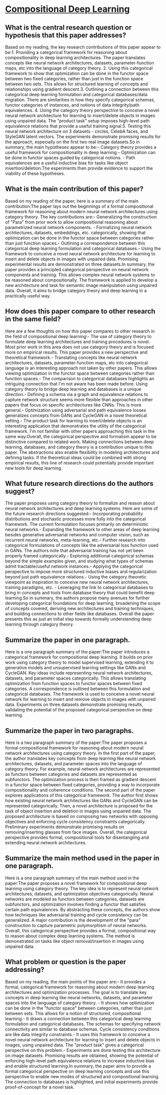 # [Compositional Deep Learning](https://arxiv.org/abs/1907.08292)

## What is the central research question or hypothesis that this paper addresses?

 Based on my reading, the key research contributions of this paper appear to be:1. Providing a categorical framework for reasoning about compositionality in deep learning architectures. The paper translates concepts like neural network architectures, datasets, parameter-function maps, etc into the language of category theory. 2. Using this categorical framework to show that optimization can be done in the functor space between two fixed categories, rather than just in the function space between two sets. This allows for structured learning of concepts and relationships using gradient descent.3. Outlining a connection between this categorical deep learning formulation and categorical databases/data migration. There are similarities in how they specify categorical schemas, functor categories of instances, and notions of data integrity/path equivalences. 4. Using the category theory perspective to conceive a novel neural network architecture for learning to insert/delete objects in images using unpaired data. The "product task" setup imposes high-level path equivalence relations that provide a useful training signal.5. Testing this neural network architecture on 3 datasets - circles, CelebA faces, and StyleGAN latent vectors. The experiments demonstrate promising results for the approach, especially on the first two real image datasets.So in summary, the main hypotheses appear to be:- Category theory provides a useful framework for compositionality in deep learning.- Optimization can be done in functor spaces guided by categorical notions. - Path equivalences are a useful inductive bias for tasks like object insertion/deletion.The experiments then provide evidence to support the viability of these hypotheses.


## What is the main contribution of this paper?

 Based on my reading of the paper, here is a summary of the main contribution:The paper lays out the beginnings of a formal compositional framework for reasoning about modern neural network architectures using category theory. The key contributions are:- Generalizing the construction of "Para" from prior work to allow compositional reasoning about parametrized neural network components. - Formalizing neural network architectures, datasets, embeddings, etc. categorically, showing that optimization can be done in the functor space between categories rather than just function spaces.- Outlining a correspondence between this categorical deep learning formulation and categorical databases.- Using the framework to conceive a novel neural network architecture for learning to insert and delete objects in images with unpaired data. Promising experimental results are demonstrated on three datasets.In summary, the paper provides a principled categorical perspective on neural network components and training. This allows complex neural network systems to be reasoned about compositionally. The framework is applied to develop a new architecture and task for semantic image manipulation using unpaired data. Overall, it aims to bridge category theory and deep learning in a practically useful way.


## How does this paper compare to other research in the same field?

 Here are a few thoughts on how this paper compares to other research in the field of compositional deep learning:- The use of category theory to formulate deep learning architectures and training procedures is novel. Most prior work in this area does not use category theory and is focused more on empirical results. This paper provides a new perspective and theoretical framework.- Translating concepts like neural network architectures, datasets, parameter-function maps, etc into categorical language is an interesting approach not taken by other papers. This allows viewing optimization in the functor space between categories rather than function spaces.- The comparison to categorical databases highlights an intriguing connection that I'm not aware has been made before. Using category theory to bridge deep learning and databases is a unique direction.- Defining a schema via a graph and equivalence relations to capture network structure seems more flexible than approaches in other papers that focus on specific architectures like CNNs. This is more general.- Optimization using adversarial and path equivalence losses generalizes concepts from GANs and CycleGAN in a novel theoretical setting.- The product task for learning to insert/delete objects is an interesting application that demonstrates the utility of the categorical framework. I'm not familiar with other papers approaching this task in the same way.Overall, the categorical perspective and formalism appear to be distinctive compared to related work. Making connections between deep learning, databases, and category theory is a contribution unique to this paper. The abstractions also enable flexibility in modeling architectures and defining tasks. If the theoretical ideas could be combined with strong empirical results, this line of research could potentially provide important new tools for deep learning.


## What future research directions do the authors suggest?

 The paper proposes using category theory to formalize and reason about neural network architectures and deep learning systems. Here are some of the future research directions suggested:- Incorporating probability distributions and stochastic processes more fully into the categorical framework. The current formulation focuses primarily on deterministic neural networks.- Expanding the framework to other areas of deep learning besides generative adversarial networks and computer vision, such as recurrent neural networks, meta-learning, etc.- Further research into categorical formulations of concepts like the adversarial loss function used in GANs. The authors note that adversarial training has not yet been properly framed categorically.- Exploring additional categorical schemas beyond the simple examples given, and studying what types of schemas admit tractable/useful network instances.- Applying the categorical perspective to impose more structured inductive biases and regularization beyond just path equivalence relations.- Using the category theoretic viewpoint as inspiration to conceive new neural network architectures, training paradigms, etc. - Leveraging the link to categorical databases to bring in concepts and tools from database theory that could benefit deep learning.So in summary, the authors propose many avenues for further developing categorical foundations for deep learning, broadening the scope of concepts covered, deriving new architectures and training techniques, and building connections to other fields like databases. Overall the paper presents this as just an initial step towards formally understanding deep learning through category theory.


## Summarize the paper in one paragraph.

 Here is a one paragraph summary of the paper:The paper introduces a categorical framework for compositional deep learning. It builds on prior work using category theory to model supervised learning, extending it to generative models and unsupervised learning settings like GANs and CycleGAN. Key ideas include representing neural network architectures, datasets, and parameter spaces categorically. This allows translating optimization from function spaces to functor spaces between fixed categories. A correspondence is outlined between this formulation and categorical databases. The framework is used to conceive a novel neural network for learning to insert and remove objects in images with unpaired data. Experiments on three datasets demonstrate promising results, validating the potential of the proposed categorical perspective on deep learning.


## Summarize the paper in two paragraphs.

 Here is a two paragraph summary of the paper:The paper proposes a formal compositional framework for reasoning about modern neural network architectures using category theory. In the first part of the paper, the author translates key concepts from deep learning like neural network architectures, datasets, and parameter spaces into the language of category theory. For example, neural network architectures are represented as functors between categories and datasets are represented as subfunctors. The optimization process is then framed as gradient descent in a functor space between fixed categories, providing a way to incorporate compositionality and coherence conditions. The second part of the paper explores applications of this categorical framework. The author first shows how existing neural network architectures like GANs and CycleGAN can be represented categorically. Then, a novel architecture is proposed for the task of object insertion and deletion in images using unpaired data. The proposed architecture is based on composing two networks with opposing objectives and enforcing cycle consistency constraints categorically. Preliminary experiments demonstrate promising results on removing/inserting glasses from face images. Overall, the categorical perspective provides formal, compositional tools for disentangling and extending neural network architectures.


## Summarize the main method used in the paper in one paragraph.

 Here is a one paragraph summary of the main method used in the paper:The paper proposes a novel framework for compositional deep learning using category theory. The key idea is to represent neural network architectures, datasets, and optimization objectives categorically. Neural networks are modeled as functors between categories, datasets are subfunctors, and optimization involves finding a functor that satisfies certain path equivalences. By abstracting these concepts, the authors show how techniques like adversarial training and cycle consistency can be generalized. A major contribution is the development of the "para" construction to capture parametric polymorphism of neural networks. Overall, this categorical perspective provides a formal, compositional way to reason about complex deep learning systems. The method is demonstrated on tasks like object removal/insertion in images using unpaired data.


## What problem or question is the paper addressing?

 Based on my reading, the main points of the paper are:- It provides a formal, categorical framework for reasoning about modern deep learning architectures and optimization processes. The goal is to translate key concepts in deep learning like neural networks, datasets, and parameter spaces into the language of category theory. - It shows how optimization can be done in the "functor space" between categories, rather than just between sets. This allows for a notion of structured, compositional learning.- It draws a connection between this categorical deep learning formulation and categorical databases. The schemas for specifying network connectivity are similar to database schemas. Cycle consistency conditions are like data integrity constraints.- It uses this framework to conceive a novel neural network architecture for learning to insert and delete objects in images, using unpaired data. The "product task" gives a categorical perspective on this problem.- Experiments are done testing this architecture on image datasets. Promising results are obtained, showing the potential of enforcing high-level path equivalence relations to increase inductive bias and enable structured learning.In summary, the paper aims to provide a formal categorical perspective on deep learning concepts and use this perspective to enable new modes of structured and compositional learning. The connection to databases is highlighted, and initial experiments provide proof-of-concept for a novel task.
